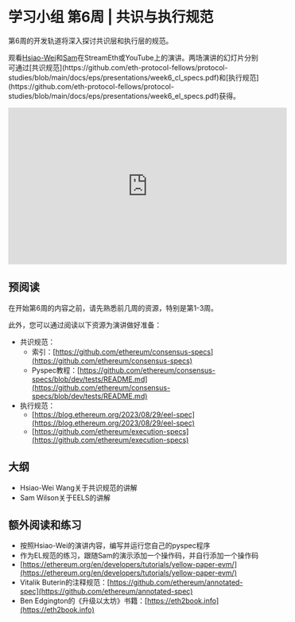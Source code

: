 # 学习小组 第6周 | 共识与执行规范

第6周的开发轨道将深入探讨共识层和执行层的规范。

观看[Hsiao-Wei](https://twitter.com/icebearhww)和[Sam](https://twitter.com/_SamWilsn_)在StreamEth或YouTube上的演讲。两场演讲的幻灯片分别可通过[共识规范](https://github.com/eth-protocol-fellows/protocol-studies/blob/main/docs/eps/presentations/week6_cl_specs.pdf)和[执行规范](https://github.com/eth-protocol-fellows/protocol-studies/blob/main/docs/eps/presentations/week6_el_specs.pdf)获得。

<iframe width="560" height="315" src="https://www.youtube.com/embed/_mb0LFJY8t0?si=M74zgvUuewCrUtJF" title="YouTube video player" frameborder="0" allow="accelerometer; autoplay; clipboard-write; encrypted-media; gyroscope; picture-in-picture; web-share" referrerpolicy="strict-origin-when-cross-origin" allowfullscreen></iframe>

## 预阅读

在开始第6周的内容之前，请先熟悉前几周的资源，特别是第1-3周。

此外，您可以通过阅读以下资源为演讲做好准备：

- 共识规范：
    - 索引：[https://github.com/ethereum/consensus-specs](https://github.com/ethereum/consensus-specs)
    - Pyspec教程：[https://github.com/ethereum/consensus-specs/blob/dev/tests/README.md](https://github.com/ethereum/consensus-specs/blob/dev/tests/README.md)
- 执行规范：
    - [https://blog.ethereum.org/2023/08/29/eel-spec](https://blog.ethereum.org/2023/08/29/eel-spec)
    - [https://github.com/ethereum/execution-specs](https://github.com/ethereum/execution-specs)

## 大纲

- Hsiao-Wei Wang关于共识规范的讲解
- Sam Wilson关于EELS的讲解

## 额外阅读和练习

- 按照Hsiao-Wei的演讲内容，编写并运行您自己的pyspec程序
- 作为EL规范的练习，跟随Sam的演示添加一个操作码，并自行添加一个操作码
- [https://ethereum.org/en/developers/tutorials/yellow-paper-evm/](https://ethereum.org/en/developers/tutorials/yellow-paper-evm/)
- Vitalik Buterin的注释规范：[https://github.com/ethereum/annotated-spec](https://github.com/ethereum/annotated-spec)
- Ben Edgington的《升级以太坊》书籍：[https://eth2book.info](https://eth2book.info)
